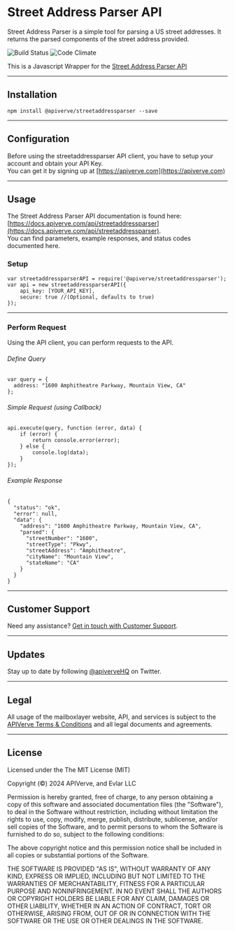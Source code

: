 Street Address Parser API
============

Street Address Parser is a simple tool for parsing a US street addresses. It returns the parsed components of the street address provided.

![Build Status](https://img.shields.io/badge/build-passing-green)
![Code Climate](https://img.shields.io/badge/maintainability-B-purple)

This is a Javascript Wrapper for the [Street Address Parser API](https://apiverve.com/marketplace/api/streetaddressparser)

---

## Installation
	npm install @apiverve/streetaddressparser --save

---

## Configuration

Before using the streetaddressparser API client, you have to setup your account and obtain your API Key.  
You can get it by signing up at [https://apiverve.com](https://apiverve.com)

---

## Usage

The Street Address Parser API documentation is found here: [https://docs.apiverve.com/api/streetaddressparser](https://docs.apiverve.com/api/streetaddressparser).  
You can find parameters, example responses, and status codes documented here.

### Setup

```
var streetaddressparserAPI = require('@apiverve/streetaddressparser');
var api = new streetaddressparserAPI({
    api_key: [YOUR_API_KEY],
    secure: true //(Optional, defaults to true)
});
```

---


### Perform Request
Using the API client, you can perform requests to the API.

###### Define Query

```
var query = {
  address: "1600 Amphitheatre Parkway, Mountain View, CA"
};
```

###### Simple Request (using Callback)

```
api.execute(query, function (error, data) {
    if (error) {
        return console.error(error);
    } else {
        console.log(data);
    }
});
```

###### Example Response

```
{
  "status": "ok",
  "error": null,
  "data": {
    "address": "1600 Amphitheatre Parkway, Mountain View, CA",
    "parsed": {
      "streetNumber": "1600",
      "streetType": "Pkwy",
      "streetAddress": "Amphitheatre",
      "cityName": "Mountain View",
      "stateName": "CA"
    }
  }
}
```

---

## Customer Support

Need any assistance? [Get in touch with Customer Support](https://apiverve.com/contact).

---

## Updates
Stay up to date by following [@apiverveHQ](https://twitter.com/apiverveHQ) on Twitter.

---

## Legal

All usage of the mailboxlayer website, API, and services is subject to the [APIVerve Terms & Conditions](https://apiverve.com/terms) and all legal documents and agreements.

---

## License
Licensed under the The MIT License (MIT)

Copyright (&copy;) 2024 APIVerve, and Evlar LLC

Permission is hereby granted, free of charge, to any person obtaining a copy of this software and associated documentation files (the "Software"), to deal in the Software without restriction, including without limitation the rights to use, copy, modify, merge, publish, distribute, sublicense, and/or sell copies of the Software, and to permit persons to whom the Software is furnished to do so, subject to the following conditions:

The above copyright notice and this permission notice shall be included in all copies or substantial portions of the Software.

THE SOFTWARE IS PROVIDED "AS IS", WITHOUT WARRANTY OF ANY KIND, EXPRESS OR IMPLIED, INCLUDING BUT NOT LIMITED TO THE WARRANTIES OF MERCHANTABILITY, FITNESS FOR A PARTICULAR PURPOSE AND NONINFRINGEMENT. IN NO EVENT SHALL THE AUTHORS OR COPYRIGHT HOLDERS BE LIABLE FOR ANY CLAIM, DAMAGES OR OTHER LIABILITY, WHETHER IN AN ACTION OF CONTRACT, TORT OR OTHERWISE, ARISING FROM, OUT OF OR IN CONNECTION WITH THE SOFTWARE OR THE USE OR OTHER DEALINGS IN THE SOFTWARE.